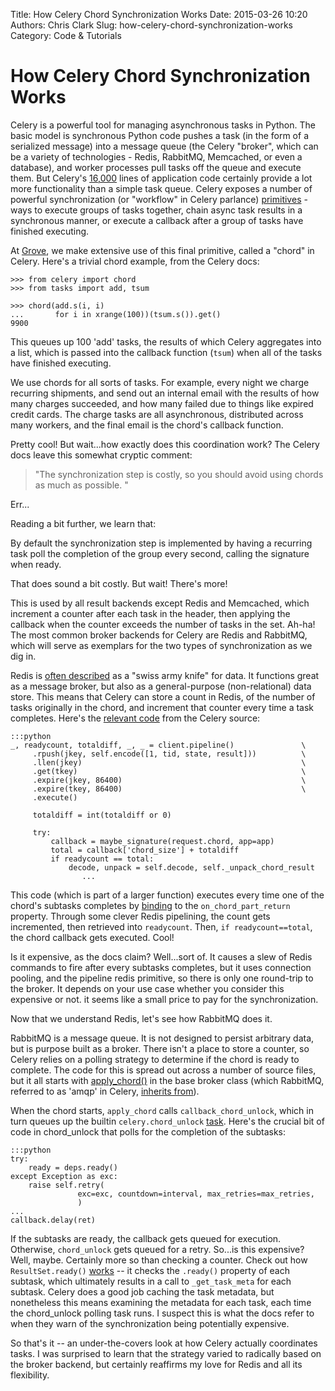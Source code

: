 Title: How Celery Chord Synchronization Works
Date: 2015-03-26 10:20
Authors: Chris Clark
Slug: how-celery-chord-synchronization-works
Category: Code & Tutorials

# How Celery Chord Synchronization Works

Celery is a powerful tool for managing asynchronous tasks in
Python. The basic model is synchronous Python code pushes a task
(in the form of a serialized message) into a message queue (the Celery
"broker", which can be a variety of technologies - Redis, RabbitMQ,
Memcached, or even a database), and worker processes pull tasks off
the queue and execute them. But Celery's
[16,000](http://celery.readthedocs.org/en/latest/faq.html#does-celery-really-consist-of-50-000-lines-of-code)
lines of application code certainly provide a lot more functionality
than a simple task queue. Celery exposes a number of powerful
synchronization (or "workflow" in Celery parlance)
[primitives](http://celery.readthedocs.org/en/latest/userguide/canvas.html) -
ways to execute groups of tasks together, chain async task results in
a synchronous manner, or execute a callback after a group of tasks
have finished executing.

At [Grove](https://www.grove.co), we make extensive use of this final
primitive, called a "chord" in Celery. Here's a trivial chord example,
from the Celery docs:

```
>>> from celery import chord
>>> from tasks import add, tsum

>>> chord(add.s(i, i)
...       for i in xrange(100))(tsum.s()).get()
9900
```

This queues up 100 'add' tasks, the results of which Celery aggregates
into a list, which is passed into the callback function (``tsum``)
when all of the tasks have finished executing.

We use chords for all sorts of tasks. For example, every night we
charge recurring shipments, and send out an internal email with the
results of how many charges succeeded, and how many failed due to
things like expired credit cards. The charge tasks are all
asynchronous, distributed across many workers, and the final email is
the chord's callback function.

Pretty cool! But wait...how exactly does this coordination work? The
Celery docs leave this somewhat cryptic comment:

> "The synchronization step is costly, so you should avoid using chords
as much as possible. "

Err...

Reading a bit further, we learn that:

By default the synchronization step is implemented by having a
recurring task poll the completion of the group every second, calling
the signature when ready.

That does sound a bit costly. But wait! There's more!

This is used by all result backends except Redis and Memcached, which
increment a counter after each task in the header, then applying the
callback when the counter exceeds the number of tasks in the set.
Ah-ha! The most common broker backends for Celery are Redis and
RabbitMQ, which will serve as exemplars for the two types of
synchronization as we dig in.

Redis is
[often described](https://www.google.com/webhp?sourceid=chrome-instant&ion=1&espv=2&ie=UTF-8#q=redis%20swiss%20army%20knife)
as a "swiss army knife" for data. It functions great as a message
broker, but also as a general-purpose (non-relational) data
store. This means that Celery can store a count in Redis, of the
number of tasks originally in the chord, and increment that counter
every time a task completes. Here's the
[relevant code](https://github.com/celery/celery/blob/master/celery/backends/redis.py#L198)
from the Celery source:

    :::python
    _, readycount, totaldiff, _, _ = client.pipeline()               \
         .rpush(jkey, self.encode([1, tid, state, result]))          \
         .llen(jkey)                                                 \
         .get(tkey)                                                  \
         .expire(jkey, 86400)                                        \
         .expire(tkey, 86400)                                        \
         .execute()
    
         totaldiff = int(totaldiff or 0)
    
         try:
             callback = maybe_signature(request.chord, app=app)
             total = callback['chord_size'] + totaldiff
             if readycount == total:
                 decode, unpack = self.decode, self._unpack_chord_result
                    ...


This code (which is part of a larger function) executes every time one
of the chord's subtasks completes by
[binding](https://github.com/celery/celery/blob/master/celery/backends/redis.py#L100)
to the ``on_chord_part_return`` property. Through some clever Redis
pipelining, the count gets incremented, then retrieved into
``readycount``. Then, ``if readycount==total``, the chord callback
gets executed. Cool!

Is it expensive, as the docs claim? Well...sort of. It causes a slew
of Redis commands to fire after every subtasks completes, but it uses
connection pooling, and the pipeline redis primitive, so there is only
one round-trip to the broker. It depends on your use case whether you
consider this expensive or not. it seems like a small price to pay for
the synchronization.

Now that we understand Redis, let's see how RabbitMQ does it.

RabbitMQ is a message queue. It is not designed to persist arbitrary
data, but is purpose built as a broker. There isn't a place to store a
counter, so Celery relies on a polling strategy to determine if the
chord is ready to complete. The code for this is spread out across a
number of source files, but it all starts with
[apply_chord()](https://github.com/celery/celery/blob/b3d8ba2781189b7de0894f11295e815fa0bbd0b5/celery/backends/base.py#L358)
in the base broker class (which RabbitMQ, referred to as 'amqp' in
Celery,
[inherits from](https://github.com/celery/celery/blob/b3d8ba2781189b7de0894f11295e815fa0bbd0b5/celery/backends/amqp.py)).

When the chord starts, ``apply_chord`` calls
``callback_chord_unlock``, which in turn queues up the builtin
``celery.chord_unlock``
[task](https://github.com/celery/celery/blob/04e77c0bd14596d8ddc9214e7cca5e817f74c9d2/celery/app/builtins.py#L59). Here's
the crucial bit of code in chord_unlock that polls for the completion
of the subtasks:

    :::python
    try:
        ready = deps.ready()
    except Exception as exc:
        raise self.retry(
                   exc=exc, countdown=interval, max_retries=max_retries,
                   )
    ...
    callback.delay(ret)

If the subtasks are ready, the callback gets queued for
execution. Otherwise, ``chord_unlock`` gets queued for a
retry. So...is this expensive? Well, maybe. Certainly more so than
checking a counter. Check out how ``ResultSet.ready()``
[works](https://github.com/celery/celery/blob/5c9ee7eb72f31fca789485d5bc3a8a4f3ee7b7a7/celery/result.py#L498)
-- it checks the ``.ready()`` property of each subtask, which
ultimately results in a call to ``_get_task_meta`` for each
subtask. Celery does a good job caching the task metadata, but
nonetheless this means examining the metadata for each task, each time
the chord_unlock polling task runs. I suspect this is what the docs
refer to when they warn of the synchronization being potentially
expensive.

So that's it -- an under-the-covers look at how Celery actually
coordinates tasks. I was surprised to learn that the strategy varied
to radically based on the broker backend, but certainly reaffirms my
love for Redis and all its flexibility.
